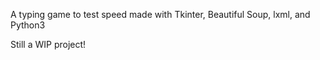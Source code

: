 A typing game to test speed made with Tkinter, Beautiful Soup, lxml, and Python3

Still a WIP project!
